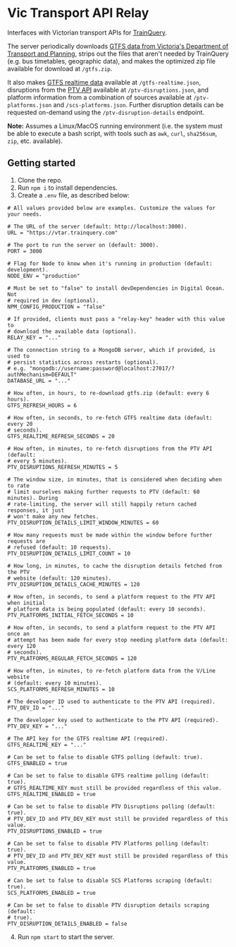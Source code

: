 # Vic Transport API Relay

Interfaces with Victorian transport APIs for [TrainQuery](https://github.com/dan-schel/trainquery).

The server periodically downloads [GTFS data from Victoria's Department of Transport and Planning](https://opendata.transport.vic.gov.au/dataset/gtfs-schedule), strips out the files that aren't needed by TrainQuery (e.g. bus timetables, geographic data), and makes the optimized zip file available for download at `/gtfs.zip`.

It also makes [GTFS realtime data](https://opendata.transport.vic.gov.au/dataset/gtfs-realtime) available at `/gtfs-realtime.json`, disruptions from the [PTV API](https://www.ptv.vic.gov.au/footer/data-and-reporting/datasets/ptv-timetable-api/) available at `/ptv-disruptions.json`, and platform information from a combination of sources available at `/ptv-platforms.json` and `/scs-platforms.json`. Further disruption details can be requested on-demand using the `/ptv-disruption-details` endpoint.

**Note:** Assumes a Linux/MacOS running environment (i.e. the system must be able to execute a bash script, with tools such as `awk`, `curl`, `sha256sum`, `zip`, etc. available).

## Getting started

1. Clone the repo.
2. Run `npm i` to install dependencies.
3. Create a `.env` file, as described below:

```dotenv
# All values provided below are examples. Customize the values for your needs.

# The URL of the server (default: http://localhost:3000).
URL = "https://vtar.trainquery.com"

# The port to run the server on (default: 3000).
PORT = 3000

# Flag for Node to know when it's running in production (default: development).
NODE_ENV = "production"

# Must be set to "false" to install devDependencies in Digital Ocean. Not
# required in dev (optional).
NPM_CONFIG_PRODUCTION = "false"

# If provided, clients must pass a "relay-key" header with this value to
# download the available data (optional).
RELAY_KEY = "..."

# The connection string to a MongoDB server, which if provided, is used to
# persist statistics across restarts (optional).
# e.g. "mongodb://username:password@localhost:27017/?authMechanism=DEFAULT"
DATABASE_URL = "..."

# How often, in hours, to re-download gtfs.zip (default: every 6 hours).
GTFS_REFRESH_HOURS = 6

# How often, in seconds, to re-fetch GTFS realtime data (default: every 20
# seconds).
GTFS_REALTIME_REFRESH_SECONDS = 20

# How often, in minutes, to re-fetch disruptions from the PTV API (default:
# every 5 minutes).
PTV_DISRUPTIONS_REFRESH_MINUTES = 5

# The window size, in minutes, that is considered when deciding when to rate
# limit ourselves making further requests to PTV (default: 60 minutes). During
# rate-limiting, the server will still happily return cached responses, it just
# won't make any new fetches.
PTV_DISRUPTION_DETAILS_LIMIT_WINDOW_MINUTES = 60

# How many requests must be made within the window before further requests are
# refused (default: 10 requests).
PTV_DISRUPTION_DETAILS_LIMIT_COUNT = 10

# How long, in minutes, to cache the disruption details fetched from the PTV
# website (default: 120 minutes).
PTV_DISRUPTION_DETAILS_CACHE_MINUTES = 120

# How often, in seconds, to send a platform request to the PTV API when initial
# platform data is being populated (default: every 10 seconds).
PTV_PLATFORMS_INITIAL_FETCH_SECONDS = 10

# How often, in seconds, to send a platform request to the PTV API once an
# attempt has been made for every stop needing platform data (default: every 120
# seconds).
PTV_PLATFORMS_REGULAR_FETCH_SECONDS = 120

# How often, in minutes, to re-fetch platform data from the V/Line website
# (default: every 10 minutes).
SCS_PLATFORMS_REFRESH_MINUTES = 10

# The developer ID used to authenticate to the PTV API (required).
PTV_DEV_ID = "..."

# The developer key used to authenticate to the PTV API (required).
PTV_DEV_KEY = "..."

# The API key for the GTFS realtime API (required).
GTFS_REALTIME_KEY = "..."

# Can be set to false to disable GTFS polling (default: true).
GTFS_ENABLED = true

# Can be set to false to disable GTFS realtime polling (default: true).
# GTFS_REALTIME_KEY must still be provided regardless of this value.
GTFS_REALTIME_ENABLED = true

# Can be set to false to disable PTV Disruptions polling (default: true).
# PTV_DEV_ID and PTV_DEV_KEY must still be provided regardless of this value.
PTV_DISRUPTIONS_ENABLED = true

# Can be set to false to disable PTV Platforms polling (default: true).
# PTV_DEV_ID and PTV_DEV_KEY must still be provided regardless of this value.
PTV_PLATFORMS_ENABLED = true

# Can be set to false to disable SCS Platforms scraping (default: true).
SCS_PLATFORMS_ENABLED = true

# Can be set to false to disable PTV disruption details scraping (default:
# true).
PTV_DISRUPTION_DETAILS_ENABLED = false
```

4. Run `npm start` to start the server.
